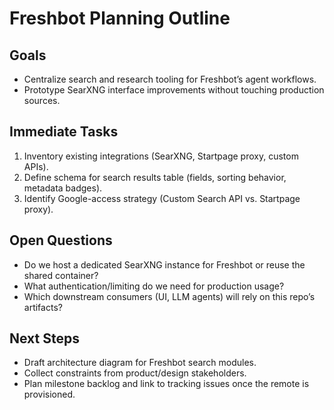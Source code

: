 # Freshbot Planning Outline

## Goals
- Centralize search and research tooling for Freshbot’s agent workflows.
- Prototype SearXNG interface improvements without touching production sources.

## Immediate Tasks
1. Inventory existing integrations (SearXNG, Startpage proxy, custom APIs).
2. Define schema for search results table (fields, sorting behavior, metadata badges).
3. Identify Google-access strategy (Custom Search API vs. Startpage proxy).

## Open Questions
- Do we host a dedicated SearXNG instance for Freshbot or reuse the shared container?
- What authentication/limiting do we need for production usage?
- Which downstream consumers (UI, LLM agents) will rely on this repo’s artifacts?

## Next Steps
- Draft architecture diagram for Freshbot search modules.
- Collect constraints from product/design stakeholders.
- Plan milestone backlog and link to tracking issues once the remote is provisioned.
